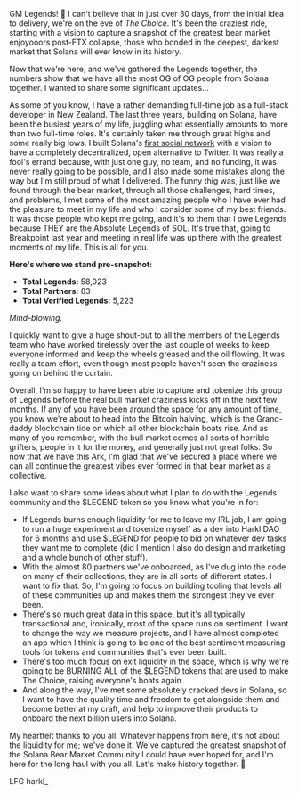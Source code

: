 GM Legends! 🌅 I can't believe that in just over 30 days, from the initial idea to delivery, we're on the eve of *The Choice*. It's been the craziest ride, starting with a vision to capture a snapshot of the greatest bear market enjoyooors post-FTX collapse, those who bonded in the deepest, darkest market that Solana will ever know in its history.

Now that we're here, and we've gathered the Legends together, the numbers show that we have all the most OG of OG people from Solana together. I wanted to share some significant updates...

As some of you know, I have a rather demanding full-time job as a full-stack developer in New Zealand. The last three years, building on Solana, have been the busiest years of my life, juggling what essentially amounts to more than two full-time roles. It's certainly taken me through great highs and some really big lows. I built Solana's [first social network](https://boom.army) with a vision to have a completely decentralized, open alternative to Twitter. It was really a fool's errand because, with just one guy, no team, and no funding, it was never really going to be possible, and I also made some mistakes along the way but I'm still proud of what I delivered. The funny thig was, just like we found through the bear market, through all those challenges, hard times, and problems, I met some of the most amazing people who I have ever had the pleasure to meet in my life and who I consider some of my best friends. It was those people who kept me going, and it's to them that I owe Legends because THEY are the Absolute Legends of SOL. It's true that, going to Breakpoint last year and meeting in real life was up there with the greatest moments of my life. This is all for you.

**Here's where we stand pre-snapshot:**

- **Total Legends:** 58,023
- **Total Partners:** 83
- **Total Verified Legends:** 5,223

*Mind-blowing.*

I quickly want to give a huge shout-out to all the members of the Legends team who have worked tirelessly over the last couple of weeks to keep everyone informed and keep the wheels greased and the oil flowing. It was really a team effort, even though most people haven't seen the craziness going on behind the curtain.

Overall, I'm so happy to have been able to capture and tokenize this group of Legends before the real bull market craziness kicks off in the next few months. If any of you have been around the space for any amount of time, you know we're about to head into the Bitcoin halving, which is the Grand-daddy blockchain tide on which all other blockchain boats rise. And as many of you remember, with the bull market comes all sorts of horrible grifters, people in it for the money, and generally just not great folks. So now that we have this Ark, I'm glad that we've secured a place where we can all continue the greatest vibes ever formed in that bear market as a collective.

I also want to share some ideas about what I plan to do with the Legends community and the $LEGEND token so you know what you're in for:

- If Legends burns enough liquidity for me to leave my IRL job, I am going to run a huge experiment and tokenize myself as a dev into Harkl DAO for 6 months and use $LEGEND for people to bid on whatever dev tasks they want me to complete (did I mention I also do design and marketing and a whole bunch of other stuff).
- With the almost 80 partners we've onboarded, as I've dug into the code on many of their collections, they are in all sorts of different states. I want to fix that. So, I'm going to focus on building tooling that levels all of these communities up and makes them the strongest they've ever been.
- There's so much great data in this space, but it's all typically transactional and, ironically, most of the space runs on sentiment. I want to change the way we measure projects, and I have almost completed an app which I think is going to be one of the best sentiment measuring tools for tokens and communities that's ever been built.
- There's too much focus on exit liquidity in the space, which is why we're going to be BURNING ALL of the $LEGEND tokens that are used to make The Choice, raising everyone's boats again.
- And along the way, I've met some absolutely cracked devs in Solana, so I want to have the quality time and freedom to get alongside them and become better at my craft, and help to improve their products to onboard the next billion users into Solana.

My heartfelt thanks to you all. Whatever happens from here, it's not about the liquidity for me; we've done it. We've captured the greatest snapshot of the Solana Bear Market Community I could have ever hoped for, and I'm here for the long haul with you all. Let's make history together. 🚀

LFG
harkl_